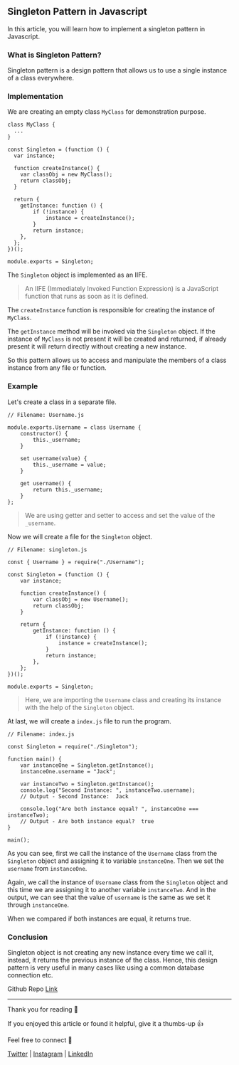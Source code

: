 ## Singleton Pattern in Javascript

In this article, you will learn how to implement a singleton pattern in Javascript.

### What is Singleton Pattern?

Singleton pattern is a design pattern that allows us to use a single instance of a class everywhere.

### Implementation

We are creating an empty class `MyClass` for demonstration purpose.

```
class MyClass {
  ...
}

const Singleton = (function () {
  var instance;

  function createInstance() {
	var classObj = new MyClass();
	return classObj;
  }

  return {
	getInstance: function () {
		if (!instance) {
			instance = createInstance();
		}
		return instance;
	},
  };
})();

module.exports = Singleton;
``` 

The `Singleton` object is implemented as an IIFE.

> An IIFE (Immediately Invoked Function Expression) is a JavaScript function that runs as soon as it is defined.

The `createInstance` function is responsible for creating the instance of `MyClass`.

The `getInstance` method will be invoked via the `Singleton` object. If the instance of `MyClass` is not present it will be created and returned, if already present it will return directly without creating a new instance.

So this pattern allows us to access and manipulate the members of a class instance from any file or function.

### Example

Let's create a class in a separate file.

```
// Filename: Username.js

module.exports.Username = class Username {
	constructor() {
		this._username;
	}

	set username(value) {
		this._username = value;
	}

	get username() {
		return this._username;
	}
};

``` 

> We are using getter and setter to access and set the value of the `_username`.


Now we will create a file for the `Singleton` object.

```
// Filename: singleton.js

const { Username } = require("./Username");

const Singleton = (function () {
	var instance;

	function createInstance() {
		var classObj = new Username();
		return classObj;
	}

	return {
		getInstance: function () {
			if (!instance) {
				instance = createInstance();
			}
			return instance;
		},
	};
})();

module.exports = Singleton;
``` 

> Here, we are importing the `Username` class and creating its instance with the help of the `Singleton` object.

At last, we will create a `index.js` file to run the program.


```
// Filename: index.js

const Singleton = require("./Singleton");

function main() {
	var instanceOne = Singleton.getInstance();
	instanceOne.username = "Jack";

	var instanceTwo = Singleton.getInstance();
	console.log("Second Instance: ", instanceTwo.username);
    // Output - Second Instance:  Jack

	console.log("Are both instance equal? ", instanceOne === instanceTwo);
    // Output - Are both instance equal?  true
}

main();
``` 

As you can see, first we call the instance of the `Username` class from the `Singleton` object and assigning it to variable `instanceOne`.
Then we set the `username` from `instanceOne`.

Again, we call the instance of `Username` class from the `Singleton` object and this time we are assigning it to another variable `instanceTwo`. And in the output, we can see that the value of `username` is the same as we set it through `instanceOne`.

When we compared if both instances are equal, it returns true.

### Conclusion

Singleton object is not creating any new instance every time we call it, instead, it returns the previous instance of the class. Hence, this design pattern is very useful in many cases like using a common database connection etc.

Github Repo [Link](https://github.com/bibekkakati/blogs-projects/tree/main/javascript/singleton-pattern)

---


Thank you for reading 🙏

If you enjoyed this article or found it helpful, give it a thumbs-up 👍

Feel free to connect 👋

[Twitter](https://twitter.com/kakatibibek) | [Instagram](https://instagram.com/bibekkakati) | [LinkedIn](https://linkedin.com/in/bibekkakati)

